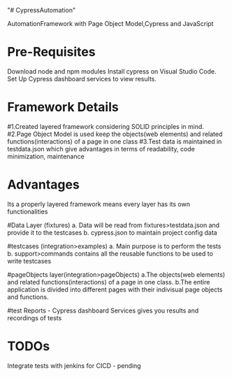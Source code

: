 "# CypressAutomation" 

AutomationFramework with Page Object Model,Cypress and JavaScript

# Pre-Requisites
Download node and npm modules
Install cypress on Visual Studio Code.
Set Up Cypress dashboard services to view results.

# Framework Details
#1.Created layered framework considering SOLID principles in mind. 
#2.Page Object Model is used keep the objects(web elements) and related functions(interactions) of a page in one class 
#3.Test data is maintained in testdata.json which give advantages in terms of readability, code minimization, maintenance 

# Advantages
 Its a properly layered framework means every layer has its own functionalities

#Data Layer (fixtures)
	a. Data will be read from fixtures>testdata.json and provide it to the testcases
  b. cypress.json to maintain project config data
  
#testcases (integration>examples)
	a. Main purpose is to perform the tests
	b. support>commands contains all the reusable functions to be used to write testcases
	
			
#pageObjects layer(integration>pageObjects)
    a.The objects(web elements) and related functions(interactions) of a page in one class.
    b.The entire application is divided into different pages with their indivisual page objects and functions.
	 
#test Reports - Cypress dashboard Services gives you results and recordings of tests

# TODOs
Integrate tests with jenkins for CICD - pending
